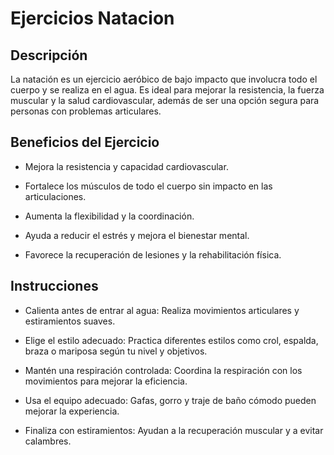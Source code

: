 # Ejercicios Natacion

## Descripción

La natación es un ejercicio aeróbico de bajo impacto que involucra todo el cuerpo y se realiza en el agua. Es ideal para mejorar la resistencia, la fuerza muscular y la salud cardiovascular, además de ser una opción segura para personas con problemas articulares.

## Beneficios del Ejercicio

- Mejora la resistencia y capacidad cardiovascular.

- Fortalece los músculos de todo el cuerpo sin impacto en las articulaciones.

- Aumenta la flexibilidad y la coordinación.

- Ayuda a reducir el estrés y mejora el bienestar mental.

- Favorece la recuperación de lesiones y la rehabilitación física.

## Instrucciones

- Calienta antes de entrar al agua: Realiza movimientos articulares y estiramientos suaves.

- Elige el estilo adecuado: Practica diferentes estilos como crol, espalda, braza o mariposa según tu nivel y objetivos.

- Mantén una respiración controlada: Coordina la respiración con los movimientos para mejorar la eficiencia.

- Usa el equipo adecuado: Gafas, gorro y traje de baño cómodo pueden mejorar la experiencia.

- Finaliza con estiramientos: Ayudan a la recuperación muscular y a evitar calambres.
